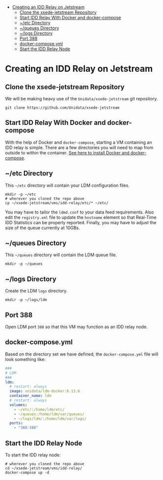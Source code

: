 - [Creating an IDD Relay on Jetstream](#h:840E89CB)
  - [Clone the xsede-jetstream Repository](#h:7544DE64)
  - [Start IDD Relay With Docker and docker-compose](#h:C89E3FF5)
  - [~/etc Directory](#h:E4AB4451)
  - [~/queues Directory](#h:F3D77CEF)
  - [~/logs Directory](#h:515DAD84)
  - [Port 388](#h:FB14DD93)
  - [docker-compose.yml](#h:95441A93)
  - [Start the IDD Relay Node](#h:80DA881B)



<a id="h:840E89CB"></a>

# Creating an IDD Relay on Jetstream


<a id="h:7544DE64"></a>

## Clone the xsede-jetstream Repository

We will be making heavy use of the `Unidata/xsede-jetstream` git repository.

```shell
git clone https://github.com/Unidata/xsede-jetstream
```


<a id="h:C89E3FF5"></a>

## Start IDD Relay With Docker and docker-compose

With the help of Docker and `docker-compose`, starting a VM containing an IDD relay is simple. There are a few directories you will need to map from outside to within the container. [See here to install Docker and docker-compose](https://github.com/Unidata/xsede-jetstream/blob/master/docker-readme.md).


<a id="h:E4AB4451"></a>

## ~/etc Directory

This `~/etc` directory will contain your LDM configuration files.

```shell
mkdir -p ~/etc
# wherever you cloned the repo above
cp ~/xsede-jetstream/vms/idd-relay/etc/* ~/etc/
```

You may have to tailor the `ldmd.conf` to your data feed requirements. Also edit the `registry.xml` file to update the `hostname` element so that Real-Time IDD Statistics can be properly reported. Finally, you may have to adjust the size of the queue currently at 10GBs.


<a id="h:F3D77CEF"></a>

## ~/queues Directory

This `~/queues` directory will contain the LDM queue file.

```shell
mkdir -p ~/queues
```


<a id="h:515DAD84"></a>

## ~/logs Directory

Create the LDM `logs` directory.

```shell
mkdir -p ~/logs/ldm
```


<a id="h:FB14DD93"></a>

## Port 388

Open LDM port `388` so that this VM may function as an IDD relay node.


<a id="h:95441A93"></a>

## docker-compose.yml

Based on the directory set we have defined, the `docker-compose.yml` file will look something like:

```yaml
###
# LDM
###
ldm:
  # restart: always
  image: unidata/ldm-docker:6.13.6
  container_name: ldm
  # restart: always
  volumes:
    - ~/etc/:/home/ldm/etc/
    - ~/queues:/home/ldm/var/queues/
    - ~/logs/ldm/:/home/ldm/var/logs/
  ports:
    - "388:388"
```


<a id="h:80DA881B"></a>

## Start the IDD Relay Node

To start the IDD relay node:

```shell
# wherever you cloned the repo above
cd ~/xsede-jetstream/vms/idd-relay/
docker-compose up -d
```
